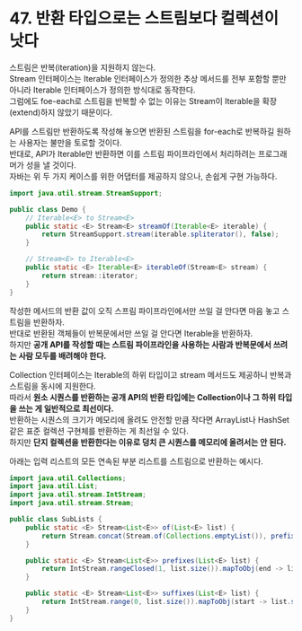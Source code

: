 # 47. 반환 타입으로는 스트림보다 컬렉션이 낫다

스트림은 반복(iteration)을 지원하지 않는다.  
Stream 인터페이스는 Iterable 인터페이스가 정의한 추상 메서드를 전부 포함할 뿐만 아니라 Iterable 인터페이스가 정의한 방식대로 동작한다.  
그럼에도 foe-each로 스트림을 반복할 수 없는 이유는 Stream이 Iterable을 확장(extend)하지 않았기 때문이다.

API를 스트림만 반환하도록 작성해 놓으면 반환된 스트림을 for-each로 반복하길 원하는 사용자는 불만을 토로할 것이다.  
반대로, API가 Iterable만 반환하면 이를 스트림 파이프라인에서 처리하려는 프로그래머가 성을 낼 것이다.  
자바는 위 두 가지 케이스를 위한 어댑터를 제공하지 않으나, 손쉽게 구현 가능하다.

```java
import java.util.stream.StreamSupport;

public class Demo {
    // Iterable<E> to Stream<E>
    public static <E> Stream<E> streamOf(Iterable<E> iterable) {
        return StreamSupport.stream(iterable.spliterator(), false);
    }

    // Stream<E> to Iterable<E>
    public static <E> Iterable<E> iterableOf(Stream<E> stream) {
        return stream::iterator;
    }
}
```

작성한 메서드의 반환 값이 오직 스프림 파이프라인에서만 쓰일 걸 안다면 마음 놓고 스트림을 반환하자.  
반대로 반환된 객체들이 반복문에서만 쓰일 걸 안다면 Iterable을 반환하자.  
하지만 **공개 API를 작성할 때는 스트림 파이프라인을 사용하는 사람과 반복문에서 쓰려는 사람 모두를 배려해야 한다.**

Collection 인터페이스는 Iterable의 하위 타입이고 stream 메서드도 제공하니 반복과 스트림을 동시에 지원한다.  
따라서 **원소 시퀀스를 반환하는 공개 API의 반환 타입에는 Collection이나 그 하위 타입을 쓰는 게 일반적으로 최선이다.**  
반환하는 시퀀스의 크기가 메모리에 올려도 안전할 만큼 작다면 ArrayList나 HashSet 같은 표준 컬렉션 구현체를 반환하는 게 최선일 수 있다.  
하지만 **단지 컬렉션을 반환한다는 이유로 덩치 큰 시퀀스를 메모리에 올려서는 안 된다.**

아래는 입력 리스트의 모든 연속된 부분 리스트를 스트림으로 반환하는 예시다.

```java
import java.util.Collections;
import java.util.List;
import java.util.stream.IntStream;
import java.util.stream.Stream;

public class SubLists {
    public static <E> Stream<List<E>> of(List<E> list) {
        return Stream.concat(Stream.of(Collections.emptyList()), prefixes(list).flatMap(SubLists::suffixes));
    }

    public static <E> Stream<List<E>> prefixes(List<E> list) {
        return IntStream.rangeClosed(1, list.size()).mapToObj(end -> list.subList(0, end));
    }

    public static <E> Stream<List<E>> suffixes(List<E> list) {
        return IntStream.range(0, list.size()).mapToObj(start -> list.subList(start, list.size()));
    }
}
```
